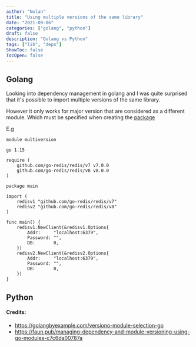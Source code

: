 ```yaml
---
author: "Nolan"
title: "Using multiple versions of the same library"
date: "2021-09-06"
categories: ["golang", "python"]
draft: false
description: "Golang vs Python"
tags: ["lib", "deps"]
ShowToc: false
TocOpen: false
---
```


## Golang

Looking into dependency management in golang and I was quite surprised that it's possible to import multiple versions of the same library.

However it only works for major version that are considered as a different module.
Which must be specified when creating the [package](https://github.com/go-redis/redis/blob/v7.0.1/go.mod#L1)

E.g

```golang
module multiversion

go 1.15

require (
	github.com/go-redis/redis/v7 v7.0.0
	github.com/go-redis/redis/v8 v8.0.0
)
```

```golang
package main

import (
	redisv1 "github.com/go-redis/redis/v7"
	redisv2 "github.com/go-redis/redis/v8"
)

func main() {
	redisv1.NewClient(&redisv1.Options{
		Addr:     "localhost:6379",
		Password: "",
		DB:       0,
	})
	redisv2.NewClient(&redisv2.Options{
		Addr:     "localhost:6379",
		Password: "",
		DB:       0,
	})
}
```

## Python




#### Credits:

- https://golangbyexample.com/versiono-module-selection-go
- https://faun.pub/managing-dependency-and-module-versioning-using-go-modules-c7c6da00787a